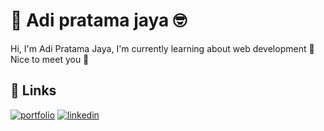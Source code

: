 # 👋 Adi pratama jaya 🤓

Hi, I'm Adi Pratama Jaya, I'm currently learning about web development 🤯 Nice to meet you 🥳
## 🔗 Links
[![portfolio](https://img.shields.io/badge/my_portfolio-000?style=for-the-badge&logo=ko-fi&logoColor=white)](https://adipratamajaya.github.io/)
[![linkedin](https://img.shields.io/badge/linkedin-0A66C2?style=for-the-badge&logo=linkedin&logoColor=white)](https://www.linkedin.com/in/adipratamajaya/)



